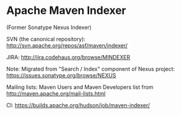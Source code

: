 Apache Maven Indexer
====================

(Former Sonatype Nexus Indexer)


SVN (the canonical repository):
http://svn.apache.org/repos/asf/maven/indexer/

JIRA:
http://jira.codehaus.org/browse/MINDEXER

Note: Migrated from "Search / Index" component of Nexus project:
https://issues.sonatype.org/browse/NEXUS

Mailing lists: Maven Users and Maven Developers list from
http://maven.apache.org/mail-lists.html

CI:
https://builds.apache.org/hudson/job/maven-indexer/
